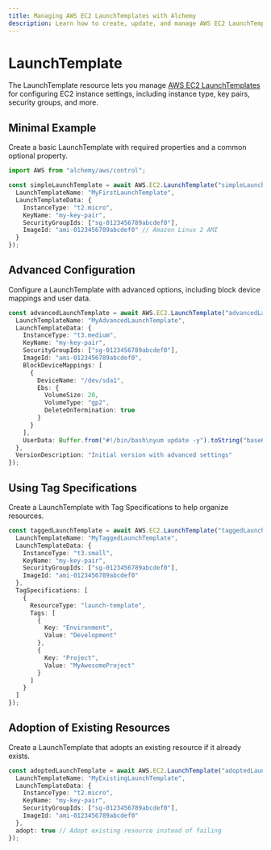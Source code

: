```yaml
---
title: Managing AWS EC2 LaunchTemplates with Alchemy
description: Learn how to create, update, and manage AWS EC2 LaunchTemplates using Alchemy Cloud Control.
---
```


# LaunchTemplate

The LaunchTemplate resource lets you manage [AWS EC2 LaunchTemplates](https://docs.aws.amazon.com/ec2/latest/userguide/) for configuring EC2 instance settings, including instance type, key pairs, security groups, and more.

## Minimal Example

Create a basic LaunchTemplate with required properties and a common optional property.

```ts
import AWS from "alchemy/aws/control";

const simpleLaunchTemplate = await AWS.EC2.LaunchTemplate("simpleLaunchTemplate", {
  LaunchTemplateName: "MyFirstLaunchTemplate",
  LaunchTemplateData: {
    InstanceType: "t2.micro",
    KeyName: "my-key-pair",
    SecurityGroupIds: ["sg-0123456789abcdef0"],
    ImageId: "ami-0123456789abcdef0" // Amazon Linux 2 AMI
  }
});
```

## Advanced Configuration

Configure a LaunchTemplate with advanced options, including block device mappings and user data.

```ts
const advancedLaunchTemplate = await AWS.EC2.LaunchTemplate("advancedLaunchTemplate", {
  LaunchTemplateName: "MyAdvancedLaunchTemplate",
  LaunchTemplateData: {
    InstanceType: "t3.medium",
    KeyName: "my-key-pair",
    SecurityGroupIds: ["sg-0123456789abcdef0"],
    ImageId: "ami-0123456789abcdef0",
    BlockDeviceMappings: [
      {
        DeviceName: "/dev/sda1",
        Ebs: {
          VolumeSize: 20,
          VolumeType: "gp2",
          DeleteOnTermination: true
        }
      }
    ],
    UserData: Buffer.from("#!/bin/bash\nyum update -y").toString("base64") // Base64-encoded user data
  },
  VersionDescription: "Initial version with advanced settings"
});
```

## Using Tag Specifications

Create a LaunchTemplate with Tag Specifications to help organize resources.

```ts
const taggedLaunchTemplate = await AWS.EC2.LaunchTemplate("taggedLaunchTemplate", {
  LaunchTemplateName: "MyTaggedLaunchTemplate",
  LaunchTemplateData: {
    InstanceType: "t3.small",
    KeyName: "my-key-pair",
    SecurityGroupIds: ["sg-0123456789abcdef0"],
    ImageId: "ami-0123456789abcdef0"
  },
  TagSpecifications: [
    {
      ResourceType: "launch-template",
      Tags: [
        {
          Key: "Environment",
          Value: "Development"
        },
        {
          Key: "Project",
          Value: "MyAwesomeProject"
        }
      ]
    }
  ]
});
```

## Adoption of Existing Resources

Create a LaunchTemplate that adopts an existing resource if it already exists.

```ts
const adoptedLaunchTemplate = await AWS.EC2.LaunchTemplate("adoptedLaunchTemplate", {
  LaunchTemplateName: "MyExistingLaunchTemplate",
  LaunchTemplateData: {
    InstanceType: "t2.micro",
    KeyName: "my-key-pair",
    SecurityGroupIds: ["sg-0123456789abcdef0"],
    ImageId: "ami-0123456789abcdef0"
  },
  adopt: true // Adopt existing resource instead of failing
});
```